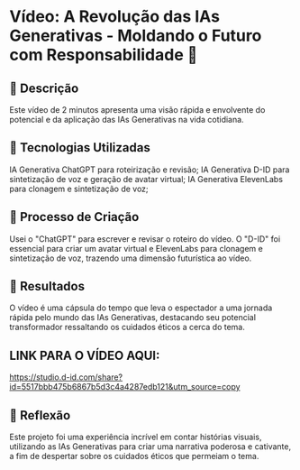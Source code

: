 # Vídeo: A Revolução das IAs Generativas - Moldando o Futuro com Responsabilidade 🎥
## 📒 Descrição
Este vídeo de 2 minutos apresenta uma visão rápida e envolvente do potencial e da aplicação das IAs Generativas na vida cotidiana.

## 🤖 Tecnologias Utilizadas
IA Generativa ChatGPT para roteirização e revisão;
IA Generativa D-ID para sintetização de voz e geração de avatar virtual;
IA Generativa ElevenLabs para clonagem e sintetização de voz;

## 🧐 Processo de Criação
Usei o "ChatGPT" para escrever e revisar o roteiro do vídeo. O "D-ID" foi essencial para criar um avatar virtual e ElevenLabs para clonagem e sintetização de voz, trazendo uma dimensão futurística ao vídeo.

## 🚀 Resultados
O vídeo é uma cápsula do tempo que leva o espectador a uma jornada rápida pelo mundo das IAs Generativas, destacando seu potencial transformador ressaltando os cuidados éticos a cerca do tema.

## LINK PARA O VÍDEO AQUI:
https://studio.d-id.com/share?id=5517bbb475b6867b5d3c4a4287edb121&utm_source=copy


## 💭 Reflexão
Este projeto foi uma experiência incrível em contar histórias visuais, utilizando as IAs Generativas para criar uma narrativa poderosa e cativante, a fim de despertar sobre os cuidados éticos que permeiam o tema.
